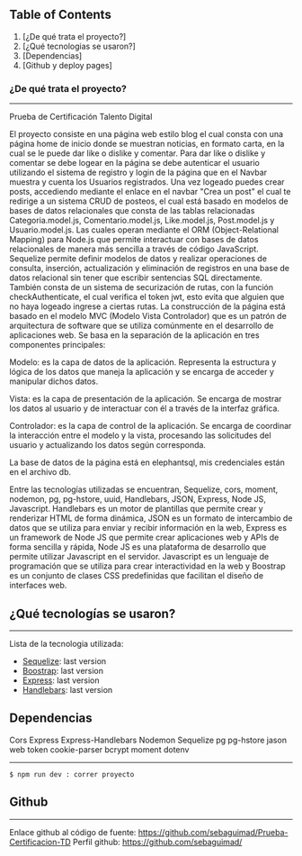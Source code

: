 ## Table of Contents
1. [¿De qué trata el proyecto?]
2. [¿Qué tecnologias se usaron?]
3. [Dependencias]
4. [Github y deploy pages]


### ¿De qué trata el proyecto?
***
Prueba de Certificación Talento Digital

El proyecto consiste en una página web estilo blog el cual consta con una página home de inicio donde se muestran noticias, en formato carta, en la cual se le puede dar like o dislike y comentar. Para dar like o dislike y comentar se debe logear en la página se debe autenticar el usuario utilizando el sistema de registro y login de la página que en el Navbar muestra y cuenta los Usuarios registrados. 
Una vez logeado puedes crear posts, accediendo mediante el enlace en el navbar "Crea un post" el cual te redirige a un sistema CRUD de posteos, el cual está basado en modelos de bases de datos relacionales que consta de las tablas relacionadas Categoria.model.js, Comentario.model.js, Like.model.js, Post.model.js y Usuario.model.js. Las cuales operan mediante el ORM (Object-Relational Mapping) para Node.js que permite interactuar con bases de datos relacionales de manera más sencilla a través de código JavaScript. Sequelize permite definir modelos de datos y realizar operaciones de consulta, inserción, actualización y eliminación de registros en una base de datos relacional sin tener que escribir sentencias SQL directamente.
También consta de un sistema de securización de rutas, con la función checkAuthenticate, el cual verifica el token jwt, esto evita que alguien que no haya logeado ingrese a ciertas rutas. La construcción de la página está basado en el modelo MVC (Modelo Vista Controlador) que es un patrón de arquitectura de software que se utiliza comúnmente en el desarrollo de aplicaciones web. Se basa en la separación de la aplicación en tres componentes principales:

Modelo: es la capa de datos de la aplicación. Representa la estructura y lógica de los datos que maneja la aplicación y se encarga de acceder y manipular dichos datos.

Vista: es la capa de presentación de la aplicación. Se encarga de mostrar los datos al usuario y de interactuar con él a través de la interfaz gráfica.

Controlador: es la capa de control de la aplicación. Se encarga de coordinar la interacción entre el modelo y la vista, procesando las solicitudes del usuario y actualizando los datos según corresponda.

La base de datos de la página está en elephantsql, mis credenciales están en el archivo db.

Entre las tecnologías utilizadas se encuentran, Sequelize, cors, moment, nodemon, pg, pg-hstore, uuid, Handlebars, JSON, Express, Node JS, Javascript. Handlebars es un motor de plantillas que permite crear y renderizar HTML de forma dinámica, JSON es un formato de intercambio de datos que se utiliza para enviar y recibir información en la web, Express es un framework de Node JS que permite crear aplicaciones web y APIs de forma sencilla y rápida, Node JS es una plataforma de desarrollo que permite utilizar Javascript en el servidor. Javascript es un lenguaje de programación que se utiliza para crear interactividad en la web y Boostrap es un conjunto de clases CSS predefinidas que facilitan el diseño de interfaces web.

## ¿Qué tecnologías se usaron?
***
 Lista de la tecnologia utilizada:

* [Sequelize](https://sequelize.org/): last version
* [Boostrap](https://tailwindcss.com/docs/installation/play-cdn): last version
* [Express](https://expressjs.com): last version
* [Handlebars](https://handlebarsjs.com): last version


## Dependencias
Cors
Express
Express-Handlebars
Nodemon
Sequelize
pg
pg-hstore
jason web token
cookie-parser
bcrypt
moment
dotenv
***
```
$ npm run dev : correr proyecto
```
## Github
***
Enlace github al código de fuente: https://github.com/sebaguimad/Prueba-Certificacion-TD
Perfil github: https://github.com/sebaguimad/
